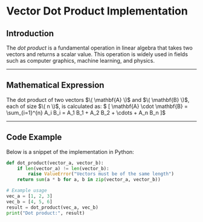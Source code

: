 # **Vector Dot Product Implementation**

## **Introduction**  
The _dot product_ is a fundamental operation in linear algebra that takes two vectors and returns a scalar value. This operation is widely used in fields such as computer graphics, machine learning, and physics.

---

## **Mathematical Expression**  
The dot product of two vectors $\( \mathbf{A} \)$ and $\( \mathbf{B} \)$, each of size $\( n \)$, is calculated as:
$
\[
\mathbf{A} \cdot \mathbf{B} = \sum_{i=1}^{n} A_i B_i = A_1 B_1 + A_2 B_2 + \cdots + A_n B_n
\]$

---

## **Code Example**  

Below is a snippet of the implementation in Python:  

```python
def dot_product(vector_a, vector_b):
    if len(vector_a) != len(vector_b):
        raise ValueError("Vectors must be of the same length")
    return sum(a * b for a, b in zip(vector_a, vector_b))

# Example usage
vec_a = [1, 2, 3]
vec_b = [4, 5, 6]
result = dot_product(vec_a, vec_b)
print("Dot product:", result)
